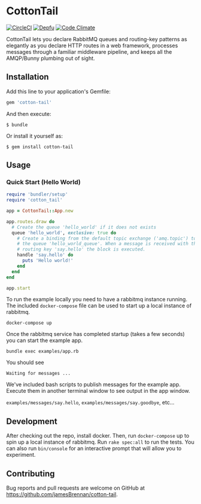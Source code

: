 # CottonTail

[![CircleCI](https://img.shields.io/circleci/project/github/jamesBrennan/cotton-tail.svg?style=svg)](https://circleci.com/gh/jamesBrennan/cotton-tail)
[![Depfu](https://badges.depfu.com/badges/4a33988ba774e985f135172f5f17d86f/overview.svg)](https://depfu.com/github/jamesBrennan/cotton-tail?project_id=6465)
[![Code Climate](https://codeclimate.com/github/codeclimate/codeclimate/badges/gpa.svg)](https://codeclimate.com/github/jamesBrennan/cotton-tail)

CottonTail lets you declare RabbitMQ queues and routing-key patterns as elegantly as you declare HTTP routes in a web framework, processes messages through a familiar middleware pipeline, and keeps all the AMQP/Bunny plumbing out of sight.

## Installation

Add this line to your application's Gemfile:

```ruby
gem 'cotton-tail'
```

And then execute:

    $ bundle

Or install it yourself as:

    $ gem install cotton-tail

## Usage

### Quick Start (Hello World)

```ruby
require 'bundler/setup'
require 'cotton_tail'

app = CottonTail::App.new

app.routes.draw do
  # Create the queue 'hello_world' if it does not exists
  queue 'hello_world', exclusive: true do
    # Create a binding from the default topic exchange ('amq.topic') to
    # the queue 'hello_world_queue'. When a message is received with the
    # routing key 'say.hello' the block is executed.
    handle 'say.hello' do
      puts 'Hello world!'
    end
  end
end

app.start
```

To run the example locally you need to have a rabbitmq instance running. The
included `docker-compose` file can be used to start up a local instance of
rabbitmq.

`docker-compose up`

Once the rabbitmq service has completed startup (takes a few seconds) you can
start the example app.

`bundle exec examples/app.rb`

You should see

`Waiting for messages ...`

We've included bash scripts to publish messages for the example app. Execute them
in another terminal window to see output in the app window.

`examples/messages/say.hello`, `examples/messages/say.goodbye`, etc...

## Development

After checking out the repo, install docker. Then, run `docker-compose` up to 
spin up a local instance of rabbitmq. Run `rake spec:all` to run the tests.
You can also run `bin/console` for an interactive prompt that will allow you 
to experiment.

## Contributing

Bug reports and pull requests are welcome on GitHub at https://github.com/jamesBrennan/cotton-tail.

